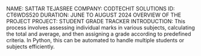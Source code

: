 NAME: SATTAR TEJASREE
COMPANY: CODTECHIT SOLUTIONS
ID: CT6WDS520
DURATION: JUNE TO AUGUST 2024
OVERVIEW OF THE PROJECT
PROJECT: STUDENT GRADE TRACKER
INTRODUCTION:
This process involves assessing individual marks in various 
subjects, calculating the total and average, and then assigning a grade according to predefined criteria. 
In Python, this can be automated to handle multiple students or subjects efficiently.
